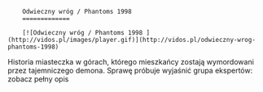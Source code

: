 
        Odwieczny wróg / Phantoms 1998 
        =============
        
        [![Odwieczny wróg / Phantoms 1998 ](http://vidos.pl/images/player.gif)](http://vidos.pl/odwieczny-wrog-phantoms-1998)
        
        
 Historia miasteczka w górach, którego mieszkańcy zostają wymordowani przez tajemniczego demona. Sprawę próbuje wyjaśnić grupa ekspertów: zobacz pełny opis
    